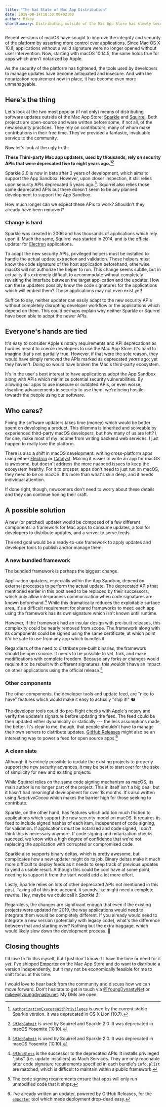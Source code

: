```yaml
---
title: "The Sad State of Mac App Distribution"
date: 2019-08-14T10:30:00+02:00
author: Mikey
shortSummary: Distributing outside of the Mac App Store has slowly become a nightmare.
---
```


Recent versions of macOS have sought to improve the integrity and security of the platform by asserting more control over applications. Since Mac OS X 10.8, applications without a valid signature were no longer opened without user intervention. Now, starting with macOS 10.14.5, the same holds true for apps which aren't notarized by Apple.

As the security of the platform has tightened, the tools used by developers to manage updates have become antiquated and insecure. And with the notarization requirement now in place, it has become even more unmanageable.

## Here's the thing

Let's look at the two most popular (if not only) means of distributing software updates outside of the Mac App Store: [Sparkle](https://github.com/sparkle-project/Sparkle) and [Squirrel](https://github.com/Squirrel/Squirrel.Mac). Both projects are open-source and were written before some, if not all, of the new security practices. They rely on contributors, many of whom make contributions in their free time. They've provided a fantastic, invaluable service to the community.

Now let's look at the ugly truth:

**These Third-party Mac app updaters, used by thousands, rely on security APIs that were deprecated five to eight years ago.[^1][^2]**

Sparkle 2.0 is now in beta after 3 years of development, which aims to support the App Sandbox. However, upon closer inspection, it still relies upon security APIs deprecated 5 years ago.[^2]. Squirrel also relies those same deprecated APIs but there doesn't seem to be any planned development to support the App Sandbox.

How much longer can we expect these APIs to work? Shouldn't they already have been removed?

[^1]: [`AuthorizationExecuteWithPrivileges`](https://developer.apple.com/documentation/security/1540038-authorizationexecutewithprivileg) is used by the current stable Sparkle version. It was deprecated in OS X Lion (10.7).
[^2]: [`SMJobSubmit`](https://developer.apple.com/documentation/servicemanagement/1431084-smjobsubmit) is used by Squirrel and Sparkle 2.0. It was deprecated in macOS Yosemite (10.10).

### Change is hard

Sparkle was created in 2006 and has thousands of applications which rely upon it. Much the same, Squirrel was started in 2014, and is the official updater for [Electron](https://electronjs.org) applications.

To adapt the new security APIs, privileged helpers must be installed to handle the actual update extraction and validation. These helpers _must_ know the code signature of the host application beforehand, otherwise macOS will not authorize the helper to run. This change seems subtle, but in actuality it's extremely difficult to accommodate without completely revisiting the interface between the target application and the updater. How can these updaters possibly know the code signatures for the applications which will embed them? These applications may not even exist yet!

Suffice to say, neither updater can easily adapt to the new security APIs without completely disrupting developer workflow or the applications which depend on them. This could perhaps explain why neither Sparkle or Squirrel have been able to adopt the newer APIs.

## Everyone's hands are tied

It's easy to consider Apple's notary requirements and API deprecations as hurdles meant to coerce developers to use the Mac App Store. It's hard to imagine that's not partially true. However, if that were the sole reason, they would have simply removed the APIs marked as deprecated _years_ ago; yet they haven't. Doing so would have broken the Mac's third-party ecosystem.

It's in the user's best interest to have applications adopt the App Sandbox along with APIs which minimize potential security vulnerabilities. By allowing our apps to use insecure or outdated APIs, or even worse, disabling advancements in security to use them, we're being hostile towards the people using our software.

## Who cares?

Fixing the software updaters takes time (money) which would be better spent on developing a product. This dilemma is inherited and solveable by experienced third-party macOS developers, but how many of us are left? I, for one, make most of my income from writing backend web services. I just happen to really love the platform.

There is also a shift in macOS development: writing cross-platform apps using either [Electron](https://electronjs.org) or [Catalyst](https://developer.apple.com/ipad-apps-for-mac/). Making it easier to write an app for macOS is awesome, but doesn't address the more nuanced issues to keep the ecosystem healthy. For it to prosper, apps don't need to just run on macOS, they need to _be on_ macOS. It's more than what's skin deep, and it needs individual attention.

If done right, though, newcomers don't need to worry about these details and they can continue honing their craft.

## A possible solution

A new (or patched) updater would be composed of a few different components: a framework for Mac apps to consume updates, a tool for developers to distribute updates, and a server to serve feeds.

The end goal would be a ready-to-use framework to apply updates and developer tools to publish and/or manage them.

### A new bundled framework

The bundled framework is perhaps the biggest change.

Application updaters, especially within the App Sandbox, depend on external processes to perform the actual update. The deprecated APIs that mentioned earlier in this post need to be replaced by their successors, which only allow interprocess communication when code signatures are known beforehand.[^3] While this dramatically reduces the exploitable surface area, it's a difficult requirement for shared frameworks to meet: each app using the framework has its own signature which isn't known until runtime.

[^3]: [`SMJobBless`](https://developer.apple.com/documentation/servicemanagement/1431078-smjobbless) is the successor to the deprecated APIs. It installs privileged "jobs" (i.e. update installers) as Mach Services. They are only reachable after code signature requirements specified in each bundle's `Info.plist` are matched, which is difficult to maintain within a public framework.

However, if the framework had an insular design with pre-built releases, this complexity could be nearly removed from scope. The framework along with its components could be signed using the same certificate, at which point it'd be safe to use from any app which bundles it.

Regardless of the need to distribute pre-built binaries, the framework should be open source. It needs to be possible to vet, fork, and make modifications with complete freedom. Because any forks or changes would require it to be rebuilt with different signatures, this wouldn't have an impact on other applications using the official release.[^4]

[^4]: The code signing requirements ensure that apps will only run unmodified code that it ships.

### Other components

The other components, the developer tools and update feed, are "nice to have" features which would make it easy to actually "ship it!" 🐿

The developer tools could do pre-flight checks with Apple's notary and verify the update's signature before updating the feed. The feed could be then updated either dynamically or statically --- the less assumptions made, the better. It's clear to me, though, that people shouldn't have to manage their own servers to distribute updates. [GitHub Releases](https://github.blog/2013-07-02-release-your-software/) might also be an interesting way to power a feed for open source apps.[^5]

[^5]: I've already written an updater, powered by GitHub Releases, for the [`emporter`](https://github.com/youngdynasty/emporter-cli) tool which made deployment drop-dead easy.

### A clean slate

Although it _is_ entirely possible to update the existing projects to properly support the new security advances, it may be best to start over for the sake of simplicity for new and existing projects.

While Squirrel relies on the same code signing mechanism as macOS, its main author is no longer part of the project. This in itself isn't a big deal, but it hasn't had meaningful development for over 18 months. It's also written using _ReactiveCocoa_ which makes the barrier high for those seeking to contribute.

Sparkle, on the other hand, has features which add too much friction to applications which support the new security model on macOS. It requires its feed to include signed hashes of each item, independent of code signing, for validation. If applications _must_ be notarized and code signed, I don't think this is necessary anymore. If code signing and notarization checks succeed, we know with a high degree of confidence that we're not replacing the application with corrupted or compromised code.

Sparkle also supports binary deltas, which is pretty awesome, but complicates how a new updater might do its job. Binary deltas make it much more difficult to deploy feeds as it needs to keep track of previous updates to yield a usable result. Although this could be cool have at some point, needing to support it from the start would add a lot more effort.

Lastly, Sparkle relies on lots of other deprecated APIs not mentioned in this post. Taking all of this into account, it sounds like might need a complete rewrite. Hey, maybe we could call it _Sparkle 3_!

Regardless, the changes are significant enough that even if the existing projects were updated for 2019, the way applications would need to integrate them would be completely different. If you already would need to integrate a new version (potentially with legacy code), what's the difference between that and starting over? Nothing but the extra baggage, which would likely slow down the development process. 😬

## Closing thoughts

I'd love to fix this myself, but I just don't know if I have the time or need for it _yet_. I've shipped [Emporter](https://emporter.app) on the Mac App Store and do want to distribute a version independently, but it may not be economically feasible for me to shift focus at this time.

I would love to hear back from the community and discuss how we can move forward. Don't hesitate to get in touch via [@YoungDynastyNet](https://twitter.com/YoungDynastyNet) or [mikey@youngdynasty.net](mailto:mikey@youngdynasty.net). My DMs are open.

